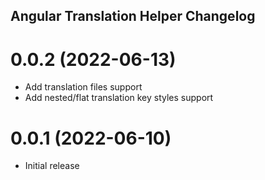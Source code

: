 ## Angular Translation Helper Changelog

<a name="0.0.2"></a>

# 0.0.2 (2022-06-13)

- Add translation files support
- Add nested/flat translation key styles support 

<a name="0.0.1"></a>

# 0.0.1 (2022-06-10)

- Initial release